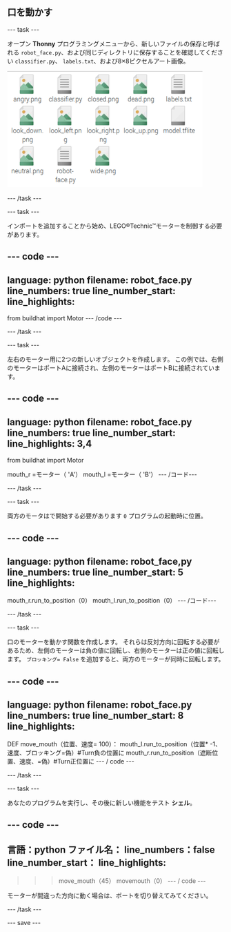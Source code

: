 ## 口を動かす

--- task ---

オープン **Thonny** プログラミングメニューから、新しいファイルの保存と呼ばれる `robot_face.py`、および同じディレクトリに保存することを確認してください `classifier.py`、 `labels.txt`、および8×8ピクセルアート画像。

![robot_face.pyを保存する場所を示すファイル構造。](images/file_structure.png)

--- /task ---

--- task ---

インポートを追加することから始め、LEGO®Technic™モーターを制御する必要があります。

--- code ---
---
language: python filename: robot_face.py line_numbers: true line_number_start:
line_highlights:
---
from buildhat import Motor --- /code ---

--- /task ---

--- task ---

左右のモーター用に2つの新しいオブジェクトを作成します。 この例では、右側のモーターはポートAに接続され、左側のモーターはポートBに接続されています。

--- code ---
---
language: python filename: robot_face.py line_numbers: true line_number_start:
line_highlights: 3,4
---
from buildhat import Motor

mouth_r =モーター（ 'A'） mouth_l =モーター（ 'B'） --- /コード---

--- /task ---

--- task ---

両方のモータはで開始する必要があります `0` プログラムの起動時に位置。

--- code ---
---
language: python filename: robot_face,py line_numbers: true line_number_start: 5
line_highlights:
---

mouth_r.run_to_position（0） mouth_l.run_to_position（0） --- /コード---

--- /task ---

--- task ---

口のモーターを動かす関数を作成します。 それらは反対方向に回転する必要があるため、左側のモーターは負の値に回転し、右側のモーターは正の値に回転します。 `ブロッキング= False` を追加すると、両方のモーターが同時に回転します。

--- code ---
---
language: python filename: robot_face.py line_numbers: true line_number_start: 8
line_highlights:
---
DEF move_mouth（位置、速度= 100）： mouth_l.run_to_position（位置* -1、速度、ブロッキング=偽）#Turn負の位置に mouth_r.run_to_position（遮断位置、速度、=偽）#Turn正位置に --- / code ---

--- /task ---

--- task ---

あなたのプログラムを実行し、その後に新しい機能をテスト **シェル**。

--- code ---
---
言語：python ファイル名： line_numbers：false line_number_start：
line_highlights:
---
> > > move_mouth（45） movemouth（0） --- / code ---

モーターが間違った方向に動く場合は、ポートを切り替えてみてください。

--- /task ---

--- save ---
